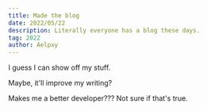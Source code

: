 ```yaml
---
title: Made the blog
date: 2022/05/22
description: Literally everyone has a blog these days.
tag: 2022
author: Aelpxy
---
```


I guess I can show off my stuff.

Maybe, it'll improve my writing?

Makes me a better developer??? Not sure if that's true.
